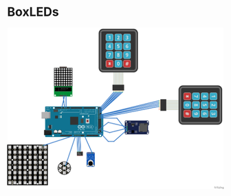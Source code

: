 # BoxLEDs

![Arduino Motor Shield R3 29250](https://github.com/doktorov/BoxLEDs/blob/master/BoxLEDs_bb.png)
